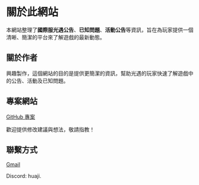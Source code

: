 # 關於此網站

本網站整理了**國際服光遇公告**、**已知問題**、**活動公告**等資訊，旨在為玩家提供一個清晰、簡潔的平台來了解遊戲的最新動態。

## 關於作者

興趣製作，這個網站的目的是提供更簡潔的資訊，幫助光遇的玩家快速了解遊戲中的公告、活動及已知問題。

## 專案網站

[GitHub 專案](https://github.com/huaji55/sky/)

歡迎提供修改建議與想法，敬請指教！

## 聯繫方式
[Gmail](mailto:adam105195@gmail.com)

Discord: huaji.